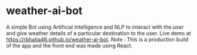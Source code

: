 # weather-ai-bot
A simple Bot using Artificial Intelligence and NLP to interact with the user and give weather details of a particular destination to the user. Live demo at https://rbhatia46.github.io/weather-ai-bot. Note : This is a production build of the app and the front end was made using React. 
